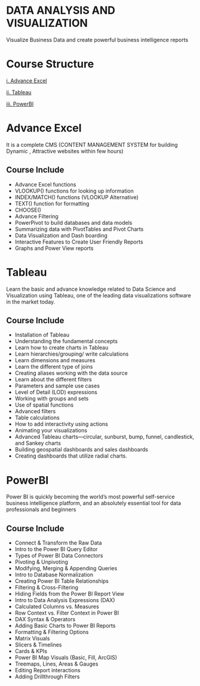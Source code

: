 
# DATA ANALYSIS AND VISUALIZATION

Visualize Business Data and create powerful business intelligence reports

# Course Structure
[i. Advance Excel](#ModuleI:AdvanceExcel)

[ii. Tableau](#Tableau)

[iii. PowerBI](#PowerBI)

# Advance Excel
It is a complete CMS (CONTENT MANAGEMENT SYSTEM for building Dynamic , Attractive websites within few hours)

## Course Include
-	Advance Excel functions
-	VLOOKUP() functions for looking up information
-	INDEX/MATCH() functions (VLOOKUP Alternative)
-	TEXT() function for formatting
-	CHOOSE()
-	Advance Filtering
-	PowerPivot to build databases and data models
-	Summarizing data with PivotTables and Pivot Charts
-	Data Visualization and Dash boarding
-	Interactive Features to Create User Friendly Reports
-	Graphs and Power View reports


# Tableau
Learn the basic and advance knowledge related to Data Science and Visualization using Tableau, one of the leading data visualizations software in the market today.

## Course Include
- Installation of Tableau
- Understanding the fundamental concepts
- Learn how to create charts in Tableau
- Learn hierarchies/grouping/ write calculations
- Learn dimensions and measures
- Learn the different type of joins
- Creating aliases working with the data source
- Learn about the different filters
- Parameters and sample use cases
- Level of Detail (LOD) expressions
- Working with groups and sets
- Use of spatial functions
- Advanced filters
- Table calculations
- How to add interactivity using actions
- Animating your visualizations
- Advanced Tableau charts—circular, sunburst, bump, funnel, candlestick, and Sankey charts
- Building geospatial dashboards and sales dashboards
- Creating dashboards that utilize radial charts.

# PowerBI
Power BI is quickly becoming the world’s most powerful self-service business intelligence platform, and an absolutely essential tool for data professionals and beginners
## Course Include
- Connect & Transform the Raw Data
- Intro to the Power BI Query Editor
- Types of Power BI Data Connectors
- Pivoting & Unpivoting
- Modifying, Merging & Appending Queries
- Intro to Database Normalization
- Creating Power BI Table Relationships
- Filtering & Cross-Filtering
- Hiding Fields from the Power BI Report View
- Intro to Data Analysis Expressions (DAX)
- Calculated Columns vs. Measures
- Row Context vs. Filter Context in Power BI
- DAX Syntax & Operators
- Adding Basic Charts to Power BI Reports
- Formatting & Filtering Options
- Matrix Visuals
- Slicers & Timelines
- Cards & KPIs
- Power BI Map Visuals (Basic, Fill, ArcGIS)
- Treemaps, Lines, Areas & Gauges
- Editing Report interactions
- Adding Drillthrough Filters


